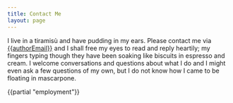 ```yaml
---
title: Contact Me
layout: page
---
```


I live in a tiramisù and have pudding in my ears. Please contact me via <a href="mailto:{{authorEmail}}">{{authorEmail}}</a> and I shall free my eyes to read and reply heartily; my fingers typing though they have been soaking like biscuits in espresso and cream. I welcome conversations and questions about what I do and I might even ask a few questions of my own, but I do not know how I came to be floating in mascarpone.

{{partial "employment"}}
